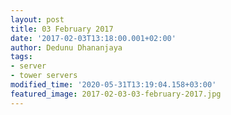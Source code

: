 ```yaml
---
layout: post
title: 03 February 2017
date: '2017-02-03T13:18:00.001+02:00'
author: Dedunu Dhananjaya
tags:
- server
- tower servers
modified_time: '2020-05-31T13:19:04.158+03:00'
featured_image: 2017-02-03-03-february-2017.jpg
---
```

